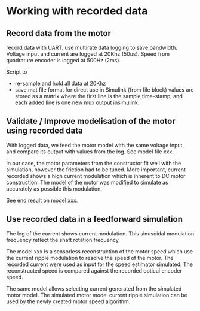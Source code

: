 # Working with recorded data


## Record data from the motor

record data with UART. use multirate data logging to save bandwidth.
Voltage input and current are logged at 20Khz (50us). Speed from quadrature encoder is logged at 500Hz (2ms).

Script to
- re-sample and hold all data at 20Khz
- save mat file format for direct use in Simulink (from file block)
values are stored as a matrix where the first line is the sample time-stamp, and each added line is one new mux output insimulink.



## Validate / Improve modelisation of the motor using recorded data

With logged data, we feed the motor model with the same voltage input, and compare its output with values from the log. See model file xxx.

In our case, the motor parameters from the constructor fit well with the simulation, however the friction had to be tuned. More important, current recorded shows a high current modulation which is inherent to DC motor construction. The model of the motor was modified to simulate as accurately as possible this modulation.

See end result on model xxx.

## Use recorded data in a feedforward simulation

The log of the current shows current modulation. This sinusoidal modulation frequency reflect the shaft rotation frequency.

The model xxx is a sensorless reconstruction of the motor speed which use the current ripple modulation to resolve the speed of the motor. The recorded current were used as input for the speed estimator simulated. The reconstructed speed is compared against the recorded optical encoder speed.

The same model allows selecting current generated from the simulated motor model. The simulated motor model current ripple simulation can be used by the newly created motor speed algorithm.



<!---  math test not working on GitHub: $\sqrt(2) + \frac{1}{2^5}$
comment  -->

[fig:Model_Hardware_Test_withSampleTime]: ./Fig/Model_Hardware_Test_withSampleTime.png "Simulink Model Model_Hardware_Test_withSampleTime.slx from this repository set-up the dsPIC 33EP256MC506 PIM daughter board used on a MCLV v2 microchip motor control board. Two PWM signals drives a DC motor. One QEI peripheral provides position and speed from an optical encoder. 3 ADC channels provides board potentiometer position and current measurement from two shunt resistors. Peripheral QEI and ADC output values are sent through the UART to the microchip picgui interface for visualisation and data logging."
[fig:DataVisu]: ./Fig/DataVisu.png "picgui, custom script and figure that present in real-time potentiometer, motor speed and current measured"

[MainProjectPage]: ./../../readme.md 

[blockset]: https://www.microchip.com/SimulinkBlocks "Blockset for dsPIC and PIC32 (free)"
[MPLABX]: https://www.microchip.com/MPLABX "Microchip developpment environment (free)"
[XC16]: https://www.microchip.com/XC16 "Microchip Compiler (free with -O1 optimisation)"
